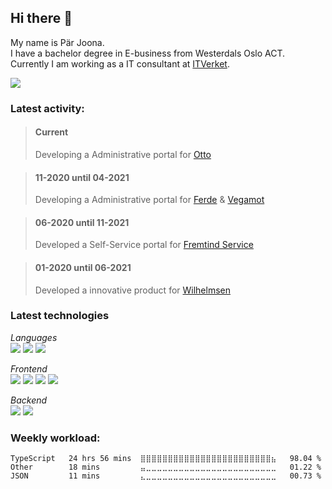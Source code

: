 ## Hi there 👋

My name is Pär Joona.  
I have a bachelor degree in E-business from Westerdals Oslo ACT.  
Currently I am working as a IT consultant at [ITVerket](https://www.itverket.no/).
 
<a href="https://www.linkedin.com/in/p%C3%A4r-joona-63764216a">
  <img src="https://img.shields.io/badge/linkedin-0077B5.svg?style=for-the-badge&logo=linkedin&logoColor=white"/>
</a>

### Latest activity:
> #### Current 
> Developing a Administrative portal for [Otto](https://www.otto.no/)

> #### 11-2020 until 04-2021 
> Developing a Administrative portal for [Ferde](https://ferde.no/) & [Vegamot](https://www.vegamot.no/)

> #### 06-2020 until 11-2021
> Developed a Self-Service portal for [Fremtind Service](https://fremtindservice.no/)

> #### 01-2020 until 06-2021
> Developed a innovative product for [Wilhelmsen](https://www.wilhelmsen.com/)

### Latest technologies
*Languages*  
<img src="https://img.shields.io/badge/-Typescript-313131?style=for-the-badge&logo=Typescript&logoColor=white"/>
<img src="https://img.shields.io/badge/-C--Sharp-313131?style=for-the-badge&logo=C-sharp&logoColor=white"/>
<img src="https://img.shields.io/badge/-Dart-313131?style=for-the-badge&logo=Dart&logoColor=white"/>

*Frontend*  
<img src="https://img.shields.io/badge/-React-313131?style=for-the-badge&logo=React&logoColor=white"/>
<img src="https://img.shields.io/badge/-Vue.js-313131?style=for-the-badge&logo=Vue.js&logoColor=white"/>
<img src="https://img.shields.io/badge/-Sass-313131?style=for-the-badge&logo=SASS&logoColor=white"/>
<img src="https://img.shields.io/badge/-Flutter-313131?style=for-the-badge&logo=Flutter&logoColor=white"/>

*Backend*  
<img src="https://img.shields.io/badge/-.NET-313131?style=for-the-badge&logo=.NET&logoColor=white"/>
<img src="https://img.shields.io/badge/-Node.js-313131?style=for-the-badge&logo=Node.js&logoColor=white"/>


### Weekly workload:
<!--START_SECTION:waka-->
```text
TypeScript   24 hrs 56 mins  ⣿⣿⣿⣿⣿⣿⣿⣿⣿⣿⣿⣿⣿⣿⣿⣿⣿⣿⣿⣿⣿⣿⣿⣿⣦   98.04 % 
Other        18 mins         ⣤⣀⣀⣀⣀⣀⣀⣀⣀⣀⣀⣀⣀⣀⣀⣀⣀⣀⣀⣀⣀⣀⣀⣀⣀   01.22 % 
JSON         11 mins         ⣄⣀⣀⣀⣀⣀⣀⣀⣀⣀⣀⣀⣀⣀⣀⣀⣀⣀⣀⣀⣀⣀⣀⣀⣀   00.73 % 
```
<!--END_SECTION:waka-->
